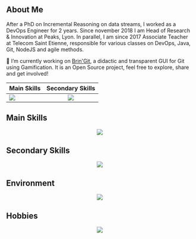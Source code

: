 ## About Me

After a PhD on Incremental Reasoning on data streams, I worked as a DevOps Engineer for 2 years. Since november 2018 I am Head of Research & Innovation at Peaks, Lyon.
In parallel, I am since 2017 Associate Teacher at Telecom Saint Etienne, responsible for various classes on DevOps, Java, Git, NodeJS and agile methods.

🔭 I’m currently working on [Brin'Git](https://github.com/peaks/bringit), a didactic and transparent GUI for Git using Gamification. It is an Open Source project, feel free to explore, share and get involved!

| Main Skills | Secondary Skills |
| :---------- | :--------------: |
| <img src="https://skillicons.dev/icons?i=flutter,dart,git,bash,java&theme=light"/> | <img src="https://skillicons.dev/icons?i=gitlab,linux,py,docker,latex,react&theme=light"/> |

## Main Skills

<p align="center">
  <img src="https://skillicons.dev/icons?i=flutter,dart,git,bash,java&theme=light"/>
</p>

## Secondary Skills

<p align="center">
  <img src="https://skillicons.dev/icons?i=gitlab,linux,py,docker,latex,react&theme=light"/>
</p>

## Environment

<p align="center">
  <img src="https://skillicons.dev/icons?i=ubuntu,vscodium,md,&theme=light"/>
</p>


## Hobbies

<p align="center">
  <img src="https://skillicons.dev/icons?i=raspberrypi,arduino&theme=light"/>
</p>
